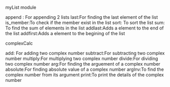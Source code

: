 myList module

append : For appending 2 lists
last:For finding the last element of the list
is_member:To check if the member exist in the list
sort: To sort the list
sum: To find the sum of elements in the list
addlast:Adds a element to the end of the list
addfirst:Adds a element to the begining of the list


complexCalc

add: For adding two complex number
subtract:For subtracting two complex number
multiply:For multiplying two complex number
divide:For dividing two complex number
arg:For finding the arguement of a complex number
absolute:For finding absolute value of a complex number
argInv:To find the complex number from its argument
print:To print the details of the complex number 


